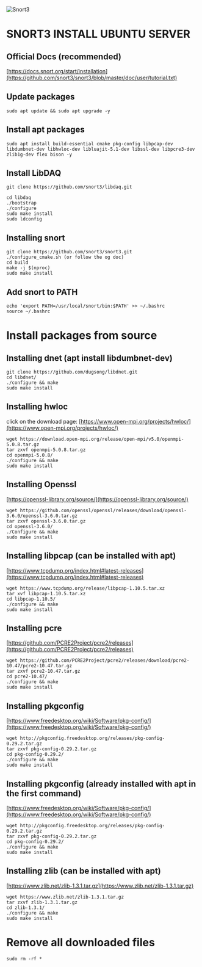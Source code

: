 ![Snort3](https://www.snort.org/assets/Snort_fulllogo.png)

# SNORT3 INSTALL UBUNTU SERVER

## Official Docs (recommended)
[https://docs.snort.org/start/installation](https://github.com/snort3/snort3/blob/master/doc/user/tutorial.txt)

## Update packages

```
sudo apt update && sudo apt upgrade -y
```

## Install apt packages

```
sudo apt install build-essential cmake pkg-config libpcap-dev libdumbnet-dev libhwloc-dev libluajit-5.1-dev libssl-dev libpcre3-dev zlib1g-dev flex bison -y
```

## Install LibDAQ

```
git clone https://github.com/snort3/libdaq.git

cd libdaq
./bootstrap
./configure
sudo make install
sudo ldconfig
```

## Installing snort

```
git clone https://github.com/snort3/snort3.git
./configure_cmake.sh (or follow the og doc)
cd build
make -j $(nproc)
sudo make install
```

## Add snort to PATH

```
echo 'export PATH=/usr/local/snort/bin:$PATH' >> ~/.bashrc
source ~/.bashrc
```

# Install packages from source


## Installing dnet (apt install libdumbnet-dev)

```
git clone https://github.com/dugsong/libdnet.git
cd libdnet/
./configure && make
sudo make install
```

## Installing hwloc 

click on the download page: [https://www.open-mpi.org/projects/hwloc/](https://www.open-mpi.org/projects/hwloc/)
```
wget https://download.open-mpi.org/release/open-mpi/v5.0/openmpi-5.0.8.tar.gz
tar zxvf openmpi-5.0.8.tar.gz
cd openmpi-5.0.8/
./configure && make
sudo make install
```

## Installing Openssl

[https://openssl-library.org/source/](https://openssl-library.org/source/)

```
wget https://github.com/openssl/openssl/releases/download/openssl-3.6.0/openssl-3.6.0.tar.gz
tar zxvf openssl-3.6.0.tar.gz
cd openssl-3.6.0/
./Configure && make
sudo make install
```

## Installing libpcap (can be installed with apt)

[https://www.tcpdump.org/index.html#latest-releases](https://www.tcpdump.org/index.html#latest-releases)

```
wget https://www.tcpdump.org/release/libpcap-1.10.5.tar.xz
tar xvf libpcap-1.10.5.tar.xz
cd libpcap-1.10.5/
./configure && make
sudo make install
```

## Installing pcre

[https://github.com/PCRE2Project/pcre2/releases](https://github.com/PCRE2Project/pcre2/releases)

```
wget https://github.com/PCRE2Project/pcre2/releases/download/pcre2-10.47/pcre2-10.47.tar.gz
tar zxvf pcre2-10.47.tar.gz
cd pcre2-10.47/
./configure && make
sudo make install
```

## Installing pkgconfig

[https://www.freedesktop.org/wiki/Software/pkg-config/](https://www.freedesktop.org/wiki/Software/pkg-config/)

```
wget http://pkgconfig.freedesktop.org/releases/pkg-config-0.29.2.tar.gz
tar zxvf pkg-config-0.29.2.tar.gz
cd pkg-config-0.29.2/
./configure && make
sudo make install
```


## Installing pkgconfig (already installed with apt in the first command)

[https://www.freedesktop.org/wiki/Software/pkg-config/](https://www.freedesktop.org/wiki/Software/pkg-config/)

```
wget http://pkgconfig.freedesktop.org/releases/pkg-config-0.29.2.tar.gz
tar zxvf pkg-config-0.29.2.tar.gz
cd pkg-config-0.29.2/
./configure && make
sudo make install
```

## Installing zlib (can be installed with apt)
[https://www.zlib.net/zlib-1.3.1.tar.gz](https://www.zlib.net/zlib-1.3.1.tar.gz)

```
wget https://www.zlib.net/zlib-1.3.1.tar.gz
tar zxvf zlib-1.3.1.tar.gz
cd zlib-1.3.1/
./configure && make
sudo make install
```

# Remove all downloaded files

```
sudo rm -rf *
```




